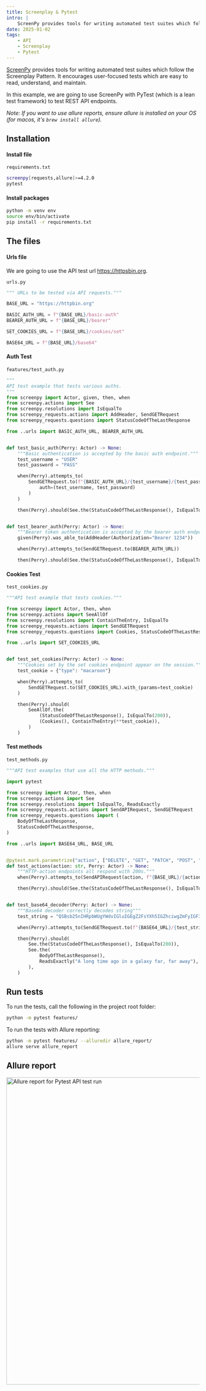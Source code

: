 ```yaml
---
title: Screenplay & Pytest
intro: |
    ScreenPy provides tools for writing automated test suites which follow the Screenplay Pattern. It encourages user-focused tests which are easy to read, understand, and maintain.
date: 2025-01-02
tags:
    - API
    - Screenplay
    - Pytest
---
```


[ScreenPy](https://screenpy-docs.readthedocs.io/en/latest) provides tools for writing automated test suites which follow the Screenplay Pattern. It encourages user-focused tests which are easy to read, understand, and maintain.

In this example, we are going to use ScreenPy with PyTest (which is a lean test framework) to test REST API endpoints. 

_Note: If you want to use allure reports, ensure allure is installed on your OS (for macos, it's `brew install allure`)._

## Installation

#### Install file

`requirements.txt`
```bash
screenpy[requests,allure]>=4.2.0
pytest
```

#### Install packages

```bash
python -m venv env
source env/bin/activate
pip install -r requirements.txt
```

## The files

#### Urls file

We are going to use the API test url https://httpsbin.org.

`urls.py`
```python
""" URLs to be tested via API requests."""

BASE_URL = "https://httpbin.org"

BASIC_AUTH_URL = f"{BASE_URL}/basic-auth"
BEARER_AUTH_URL = f"{BASE_URL}/bearer"

SET_COOKIES_URL = f"{BASE_URL}/cookies/set"

BASE64_URL = f"{BASE_URL}/base64"
```

#### Auth Test

`features/test_auth.py`
```python
"""
API test example that tests various auths.
"""
from screenpy import Actor, given, then, when
from screenpy.actions import See
from screenpy.resolutions import IsEqualTo
from screenpy_requests.actions import AddHeader, SendGETRequest
from screenpy_requests.questions import StatusCodeOfTheLastResponse

from ..urls import BASIC_AUTH_URL, BEARER_AUTH_URL


def test_basic_auth(Perry: Actor) -> None:
    """Basic authentication is accepted by the basic auth endpoint."""
    test_username = "USER"
    test_password = "PASS"

    when(Perry).attempts_to(
        SendGETRequest.to(f"{BASIC_AUTH_URL}/{test_username}/{test_password}").with_(
            auth=(test_username, test_password)
        )
    )

    then(Perry).should(See.the(StatusCodeOfTheLastResponse(), IsEqualTo(200)))


def test_bearer_auth(Perry: Actor) -> None:
    """Bearer token authentication is accepted by the bearer auth endpoint."""
    given(Perry).was_able_to(AddHeader(Authorization="Bearer 1234"))

    when(Perry).attempts_to(SendGETRequest.to(BEARER_AUTH_URL))

    then(Perry).should(See.the(StatusCodeOfTheLastResponse(), IsEqualTo(200)))
```

#### Cookies Test

`test_cookies.py`
```python
"""API test example that tests cookies."""

from screenpy import Actor, then, when
from screenpy.actions import SeeAllOf
from screenpy.resolutions import ContainTheEntry, IsEqualTo
from screenpy_requests.actions import SendGETRequest
from screenpy_requests.questions import Cookies, StatusCodeOfTheLastResponse

from ..urls import SET_COOKIES_URL


def test_set_cookies(Perry: Actor) -> None:
    """Cookies set by the set cookies endpoint appear on the session."""
    test_cookie = {"type": "macaroon"}

    when(Perry).attempts_to(
        SendGETRequest.to(SET_COOKIES_URL).with_(params=test_cookie)
    )

    then(Perry).should(
        SeeAllOf.the(
            (StatusCodeOfTheLastResponse(), IsEqualTo(200)),
            (Cookies(), ContainTheEntry(**test_cookie)),
        )
    )
```

#### Test methods

`test_methods.py`
```python
"""API test examples that use all the HTTP methods."""

import pytest

from screenpy import Actor, then, when
from screenpy.actions import See
from screenpy.resolutions import IsEqualTo, ReadsExactly
from screenpy_requests.actions import SendAPIRequest, SendGETRequest
from screenpy_requests.questions import (
    BodyOfTheLastResponse,
    StatusCodeOfTheLastResponse,
)

from ..urls import BASE64_URL, BASE_URL


@pytest.mark.parametrize("action", ["DELETE", "GET", "PATCH", "POST", "PUT"])
def test_actions(action: str, Perry: Actor) -> None:
    """HTTP-action endpoints all respond with 200s."""
    when(Perry).attempts_to(SendAPIRequest(action, f"{BASE_URL}/{action.lower()}"))

    then(Perry).should(See.the(StatusCodeOfTheLastResponse(), IsEqualTo(200)))


def test_base64_decoder(Perry: Actor) -> None:
    """Base64 decoder correctly decodes string"""
    test_string = "QSBsb25nIHRpbWUgYWdvIGluIGEgZ2FsYXh5IGZhciwgZmFyIGF3YXk="

    when(Perry).attempts_to(SendGETRequest.to(f"{BASE64_URL}/{test_string}"))

    then(Perry).should(
        See.the(StatusCodeOfTheLastResponse(), IsEqualTo(200)),
        See.the(
            BodyOfTheLastResponse(),
            ReadsExactly("A long time ago in a galaxy far, far away"),
        ),
    )
```

## Run tests

To run the tests, call the following in the project root folder:

```bash
python -m pytest features/
```

To run the tests with Allure reporting:

```bash
python -m pytest features/ --alluredir allure_report/
allure serve allure_report
```

## Allure report

<picture>
    <img src="/assets/img/allure.png" alt="Allure report for Pytest API test run" width="800" decoding="async" />
</picture>
